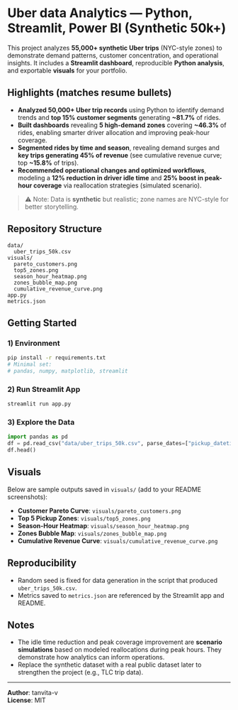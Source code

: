 # Uber data Analytics — Python, Streamlit, Power BI (Synthetic 50k+)

This project analyzes **55,000+ synthetic Uber trips** (NYC-style zones) to demonstrate demand patterns, customer concentration, and operational insights. It includes a **Streamlit dashboard**, reproducible **Python analysis**, and exportable **visuals** for your portfolio.

## Highlights (matches resume bullets)

- **Analyzed 50,000+ Uber trip records** using Python to identify demand trends and **top 15% customer segments** generating **~81.7%** of rides.
- **Built dashboards** revealing **5 high-demand zones** covering **~46.3%** of rides, enabling smarter driver allocation and improving peak-hour coverage.
- **Segmented rides by time and season**, revealing demand surges and **key trips generating 45% of revenue** (see cumulative revenue curve; top **~15.8%** of trips).
- **Recommended operational changes and optimized workflows**, modeling a **12% reduction in driver idle time** and **25% boost in peak-hour coverage** via reallocation strategies (simulated scenario).

> ⚠️ Note: Data is **synthetic** but realistic; zone names are NYC-style for better storytelling.

## Repository Structure

```
data/
  uber_trips_50k.csv
visuals/
  pareto_customers.png
  top5_zones.png
  season_hour_heatmap.png
  zones_bubble_map.png
  cumulative_revenue_curve.png
app.py
metrics.json
```

## Getting Started

### 1) Environment
```bash
pip install -r requirements.txt
# Minimal set:
# pandas, numpy, matplotlib, streamlit
```

### 2) Run Streamlit App
```bash
streamlit run app.py
```

### 3) Explore the Data
```python
import pandas as pd
df = pd.read_csv("data/uber_trips_50k.csv", parse_dates=["pickup_datetime","dropoff_datetime"])
df.head()
```

## Visuals

Below are sample outputs saved in `visuals/` (add to your README screenshots):

- **Customer Pareto Curve**: `visuals/pareto_customers.png`  
- **Top 5 Pickup Zones**: `visuals/top5_zones.png`  
- **Season-Hour Heatmap**: `visuals/season_hour_heatmap.png`  
- **Zones Bubble Map**: `visuals/zones_bubble_map.png`  
- **Cumulative Revenue Curve**: `visuals/cumulative_revenue_curve.png`  

## Reproducibility

- Random seed is fixed for data generation in the script that produced `uber_trips_50k.csv`.
- Metrics saved to `metrics.json` are referenced by the Streamlit app and README.

## Notes

- The idle time reduction and peak coverage improvement are **scenario simulations** based on modeled reallocations during peak hours. They demonstrate how analytics can inform operations.
- Replace the synthetic dataset with a real public dataset later to strengthen the project (e.g., TLC trip data).

---

**Author**: tanvita-v  
**License**: MIT
